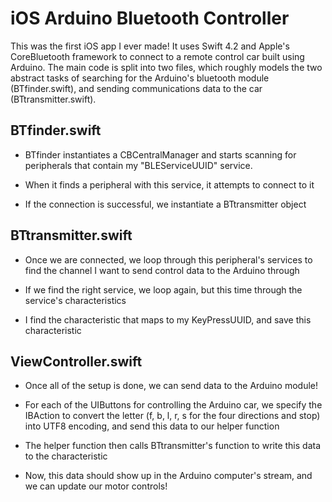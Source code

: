 # iOS Arduino Bluetooth Controller 

This was the first iOS app I ever made! It uses Swift 4.2 and Apple's CoreBluetooth framework to connect to a remote control car built using Arduino. The main code is split into two files, which roughly models the two abstract tasks of searching for the Arduino's bluetooth module (BTfinder.swift), and sending communications data to the car (BTtransmitter.swift).

## BTfinder.swift
 - BTfinder instantiates a CBCentralManager and starts scanning for peripherals that contain my "BLEServiceUUID" service. 
 
 - When it finds a peripheral with this service, it attempts to connect to it
 
 - If the connection is successful, we instantiate a BTtransmitter object

## BTtransmitter.swift
- Once we are connected, we loop through this peripheral's services to find the channel I want to send control data to the Arduino through

- If we find the right service, we loop again, but this time through the service's characteristics

- I find the characteristic that maps to my KeyPressUUID, and save this characteristic

## ViewController.swift
- Once all of the setup is done, we can send data to the Arduino module!

- For each of the UIButtons for controlling the Arduino car, we specify the IBAction to convert the letter (f, b, l, r, s for the four directions and stop) into UTF8 encoding, and send this data to our helper function

- The helper function then calls BTtransmitter's function to write this data to the characteristic

- Now, this data should show up in the Arduino computer's stream, and we can update our motor controls!
